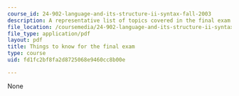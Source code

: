 ```yaml
---
course_id: 24-902-language-and-its-structure-ii-syntax-fall-2003
description: A representative list of topics covered in the final exam of the course.
file_location: /coursemedia/24-902-language-and-its-structure-ii-syntax-fall-2003/fd1fc2bf8fa2d8725068e9460cc8b00e_exam_guide.pdf
file_type: application/pdf
layout: pdf
title: Things to know for the final exam
type: course
uid: fd1fc2bf8fa2d8725068e9460cc8b00e

---
```

None